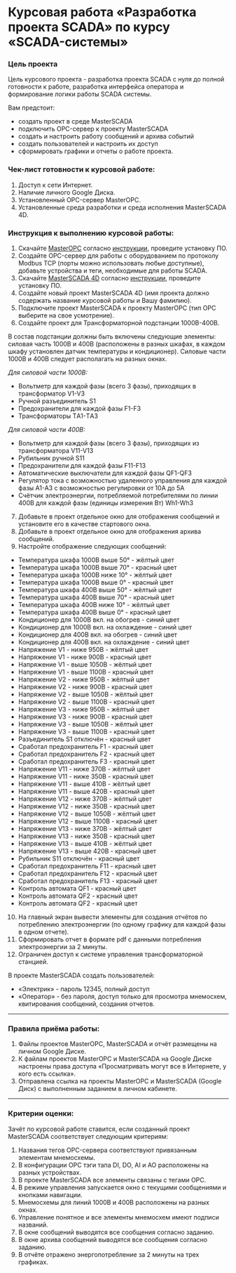 # Курсовая работа «Разработка проекта SCADA» по курсу «SCADA-системы»

### Цель проекта

Цель курсового проекта - разработка проекта SCADA с нуля до полной готовности к работе, разработка интерфейса оператора и формирование логики работы SCADA системы.

Вам предстоит:
- создать проект в среде MasterSCADA
- подключить OPC-сервер к проекту MasterSCADA
- создать и настроить работу сообщений и архива событий
- создать пользователей и настроить их доступ
- сформировать графики и отчеты о работе проекта.

### Чек-лист готовности к курсовой работе:

1. Доступ к сети Интернет.
2. Наличие личного Google Диска.
3. Установленный OPC-сервер MasterOPC.
4. Установленные среда разработки и среда исполнения MasterSCADA 4D.

### Инструкция к выполнению курсовой работы:

1. Скачайте [MasterOPC](https://insat.ru/products/?category=1666) согласно [инструкции](https://docs.google.com/document/d/1p2pCKMlsai_MQLCQ-YFPx5hGI2qmQiq1Y85ScBBAWiA/edit), проведите установку ПО.
2. Создайте OPC-сервер для работы с оборудованием по протоколу Modbus TCP (порты можно использовать любые доступные), добавьте устройства и теги, необходимые для работы SCADA.
3. Скачайте [MasterSCADA 4D](https://masterscada.ru/download4) согласно [инструкции](https://docs.google.com/document/d/1cnale9fGt4FF-NWyM5-DP6VoGvQ57Jsb-k6pZAz1LeY/edit), проведите установку ПО.
4. Создайте новый проект MasterSCADA 4D (имя проекта должно содержать название курсовой работы и Вашу фамилию).
5. Подключите проект MasterSCADA к проекту MasterOPC (тип OPC выберите на свое усмотрение).
6. Создайте проект для Трансформаторной подстанции 1000В-400В.
  
В состав подстанции должны быть включены следующие элементы: силовая часть 1000В и 400В (расположены в разных шкафах, в каждом шкафу установлен датчик температуры и кондиционер). Силовые части 1000В и 400В следует располагать на разных окнах.
    
 *Для силовой части 1000В:*
    
  - Вольтметр для каждой фазы (всего 3 фазы), приходящих в трансформатор V1-V3
  - Ручной разъединитель S1
  - Предохранители для каждой фазы F1-F3
  - Трансформаторы ТA1-ТA3
    
   *Для силовой части 400В:*
    
  - Вольтметр для каждой фазы (всего 3 фазы), приходящих из трансформатора V11-V13
  - Рубильник ручной S11
  - Предохранители для каждой фазы F11-F13
  - Автоматические выключатели для каждой фазы QF1-QF3
  - Регулятор тока с возможностью удаленного управления для каждой фазы A1-A3 с возможностью регулировки от 10А до 5А
  - Счётчик электроэнергии, потребляемой потребителями по линии 400В для каждой фазы (единицы измерения Вт) Wh1-Wh3
    
7. Добавьте в проект отдельное окно для отображения сообщений и установите его в качестве стартового окна.
8. Добавьте в проект отдельное окно для отображения архива сообщений.
9. Настройте отображение следующих сообщений:
- Температура шкафа 1000В выше 50° - жёлтый цвет 
- Температура шкафа 1000В выше 70° - красный цвет 
- Температура шкафа 1000В ниже 10° - жёлтый цвет 
- Температура шкафа 1000В выше 0° - красный цвет 
- Температура шкафа 400В выше 50° - жёлтый цвет 
- Температура шкафа 400В выше 70° - красный цвет 
- Температура шкафа 400В ниже 10° - жёлтый цвет 
- Температура шкафа 400В выше 0° - красный цвет 
- Кондиционер для 1000В вкл. на обогрев - синий цвет
- Кондиционер для 1000В вкл. на охлаждение - синий цвет
- Кондиционер для 400В вкл. на обогрев - синий цвет
- Кондиционер для 400В вкл. на охлаждение - синий цвет
- Напряжение V1 - ниже 950В - жёлтый цвет 
- Напряжение V1 - ниже 900В - красный цвет
- Напряжение V1 - выше 1050В - жёлтый цвет 
- Напряжение V1 - выше 1100В - красный цвет
- Напряжение V2 - ниже 950В - жёлтый цвет 
- Напряжение V2 - ниже 900В - красный цвет
- Напряжение V2 - выше 1050В - жёлтый цвет 
- Напряжение V2 - выше 1100В - красный цвет
- Напряжение V3 - ниже 950В - жёлтый цвет 
- Напряжение V3 - ниже 900В - красный цвет
- Напряжение V3 - выше 1050В - жёлтый цвет 
- Напряжение V3 - выше 1100В - красный цвет
- Разъединитель S1 отключён - красный цвет
- Сработал предохранитель F1 - красный цвет
- Сработал предохранитель F2 - красный цвет
- Сработал предохранитель F3 - красный цвет
- Напряжение V11 - ниже 370В - жёлтый цвет 
- Напряжение V11 - ниже 350В - красный цвет
- Напряжение V11 - выше 410В - жёлтый цвет 
- Напряжение V11 - выше 420В - красный цвет
- Напряжение V12 - ниже 370В - жёлтый цвет
- Напряжение V12 - ниже 350В - красный цвет
- Напряжение V12 - выше 1050В - жёлтый цвет 
- Напряжение V12 - выше 1100В - красный цвет
- Напряжение V13 - ниже 370В - жёлтый цвет 
- Напряжение V13 - ниже 350В - красный цвет
- Напряжение V13 - выше 410В - жёлтый цвет 
- Напряжение V13 - выше 420В - красный цвет
- Рубильник S11 отключён - красный цвет
- Сработал предохранитель F11 - красный цвет
- Сработал предохранитель F12 - красный цвет
- Сработал предохранитель F13 - красный цвет
- Контроль автомата QF1 - красный цвет
- Контроль автомата QF2 - красный цвет
- Контроль автомата QF2 - красный цвет

10. На главный экран вывести элементы для создания отчётов по потреблению электроэнергии (по одному графику для каждой фазы в одном отчете).
11. Сформировать отчет в формате pdf с данными потребления электроэнергии за 2 минуты.
12. Ограничен доступ к системе управления трансформаторной станцией.

В проекте MasterSCADA создать пользователей:
- «Электрик» - пароль 12345, полный доступ
- «Оператор» - без пароля, доступ только для просмотра мнемосхем, квитирования сообщений, создания отчетов. 

-----

### Правила приёма работы:

1. Файлы проектов MasterOPC, MasterSCADA и отчёт размещены на личном Google Диске.
2. К файлам проектов MasterOPC и MasterSCADA на Google Диске настроены права доступа «Просматривать могут все в Интернете, у кого есть ссылка».
3. Отправлена ссылка на проекты MasterOPC и MasterSCADA (Google Диск) с выполненным заданием в личном кабинете.

-----

### Критерии оценки:

Зачёт по курсовой работе ставится, если созданный проект MasterSCADA соответствует следующим критериям:

1. Названия тегов OPC-сервера соответствуют привязанным элементам мнемосхемы.
2. В конфигурации OPC тэги тапа DI, DO, AI и AO расположены на разных устройствах.
3. В проекте MasterSCADA все элементы связаны с тегами ОРС.
4. В режиме управления запускается окно с текущими сообщениями и кнопками навигации.
5. Мнемосхемы для линий 1000В и 400В расположены на разных окнах.
6. Управление понятное и все элементы мнемосхем имеют подписи названий.
7. В окне сообщений выводятся все сообщения согласно заданию.
8. В окне архива сообщений выводятся все сообщения согласно заданию.
9. В отчёте отражено энергопотребление за 2 минуты на трех графиках.
